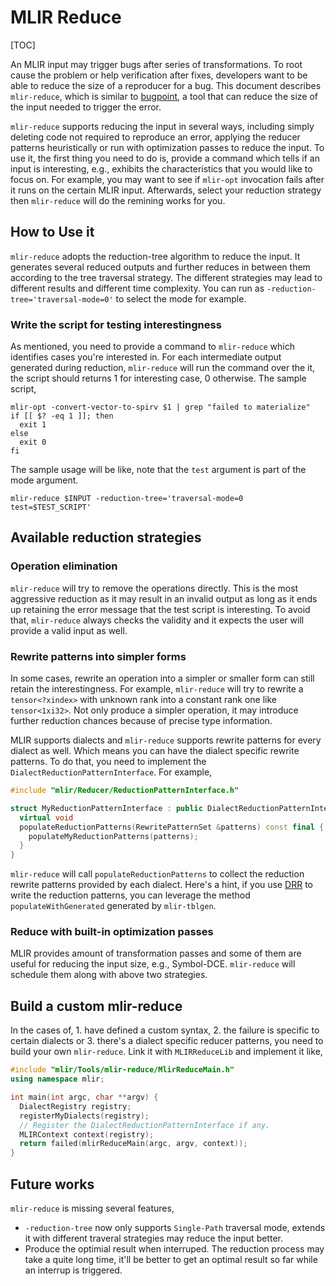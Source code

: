 # MLIR Reduce

[TOC]

An MLIR input may trigger bugs after series of transformations. To root cause
the problem or help verification after fixes, developers want to be able to
reduce the size of a reproducer for a bug. This document describes
`mlir-reduce`, which is similar to
[bugpoint](https://llvm.org/docs/CommandGuide/bugpoint.html), a tool that can
reduce the size of the input needed to trigger the error.

`mlir-reduce` supports reducing the input in several ways, including simply
deleting code not required to reproduce an error, applying the reducer
patterns heuristically or run with optimization passes to reduce the input. To
use it, the first thing you need to do is, provide a command which tells if an
input is interesting, e.g., exhibits the characteristics that you would like to
focus on. For example, you may want to see if `mlir-opt` invocation fails after
it runs on the certain MLIR input. Afterwards, select your reduction strategy
then `mlir-reduce` will do the remining works for you.

## How to Use it

`mlir-reduce` adopts the reduction-tree algorithm to reduce the input. It
generates several reduced outputs and further reduces in between them according
to the tree traversal strategy. The different strategies may lead to different
results and different time complexity. You can run as
`-reduction-tree='traversal-mode=0'` to select the mode for example.

### Write the script for testing interestingness

As mentioned, you need to provide a command to `mlir-reduce` which identifies
cases you're interested in. For each intermediate output generated during
reduction, `mlir-reduce` will run the command over the it, the script should
returns 1 for interesting case, 0 otherwise. The sample script,

```shell
mlir-opt -convert-vector-to-spirv $1 | grep "failed to materialize"
if [[ $? -eq 1 ]]; then
  exit 1
else
  exit 0
fi
```

The sample usage will be like, note that the `test` argument is part of the mode
argument.

```shell
mlir-reduce $INPUT -reduction-tree='traversal-mode=0 test=$TEST_SCRIPT'
```

## Available reduction strategies

### Operation elimination

`mlir-reduce` will try to remove the operations directly. This is the most
aggressive reduction as it may result in an invalid output as long as it ends up
retaining the error message that the test script is interesting. To avoid that,
`mlir-reduce` always checks the validity and it expects the user will provide a
valid input as well.

### Rewrite patterns into simpler forms

In some cases, rewrite an operation into a simpler or smaller form can still
retain the interestingness. For example, `mlir-reduce` will try to rewrite a
`tensor<?xindex>` with unknown rank into a constant rank one like
`tensor<1xi32>`. Not only produce a simpler operation, it may introduce further
reduction chances because of precise type information.

MLIR supports dialects and `mlir-reduce` supports rewrite patterns for every
dialect as well. Which means you can have the dialect specific rewrite patterns.
To do that, you need to implement the `DialectReductionPatternInterface`. For
example,

```c++
#include "mlir/Reducer/ReductionPatternInterface.h"

struct MyReductionPatternInterface : public DialectReductionPatternInterface {
  virtual void
  populateReductionPatterns(RewritePatternSet &patterns) const final {
    populateMyReductionPatterns(patterns);
  }
}
```

`mlir-reduce` will call `populateReductionPatterns` to collect the reduction
rewrite patterns provided by each dialect. Here's a hint, if you use
[DRR](../DeclarativeRewrites.md) to write the reduction patterns, you can
leverage the method `populateWithGenerated` generated by `mlir-tblgen`.

### Reduce with built-in optimization passes

MLIR provides amount of transformation passes and some of them are useful for
reducing the input size, e.g., Symbol-DCE. `mlir-reduce` will schedule them
along with above two strategies.

## Build a custom mlir-reduce

In the cases of, 1. have defined a custom syntax, 2. the failure is specific to
certain dialects or 3. there's a dialect specific reducer patterns, you need to
build your own `mlir-reduce`. Link it with `MLIRReduceLib` and implement it
like,

```c++
#include "mlir/Tools/mlir-reduce/MlirReduceMain.h"
using namespace mlir;

int main(int argc, char **argv) {
  DialectRegistry registry;
  registerMyDialects(registry);
  // Register the DialectReductionPatternInterface if any.
  MLIRContext context(registry);
  return failed(mlirReduceMain(argc, argv, context));
}

```

## Future works

`mlir-reduce` is missing several features,

*   `-reduction-tree` now only supports `Single-Path` traversal mode, extends it
with different traveral strategies may reduce the input better.
*   Produce the optimial result when interruped. The reduction process may take
a quite long time, it'll be better to get an optimal result so far while an
interrup is triggered.
